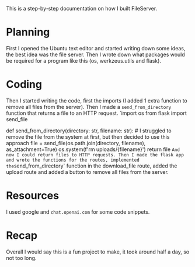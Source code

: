 This is a step-by-step documentation on how I built FileServer.
# Planning
First I opened the Ubuntu text editor and started writing down some ideas, the best idea was the file server.
Then I wrote down what packages would be required for a program like this (os, werkzeus.utils and flask).
# Coding
Then I started writing the code, first the imports (I added 1 extra function to remove all files from the server).
Then I made a `send_from_directory` function that returns a file to an HTTP request.
`import os
from flask import send_file

def send_from_directory(directory: str, filename: str):
    # I struggled to remove the file from the system at first, but then decided to use this approach
    file = send_file(os.path.join(directory, filename), as_attachment=True)
    os.system(f'rm uploads/{filename}')
    return file
    ` And now I could return files to HTTP requests.
Then I made the flask app and wrote the functions for the routes, implemented the `send_from_directory` function in the download_file route,
added the upload route and added a button to remove all files from the server.
# Resources
I used google and `chat.openai.com` for some code snippets.
# Recap
Overall I would say this is a fun project to make, it took around half a day, so not too long.
